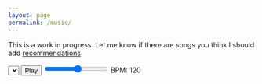 ```yaml
---
layout: page
permalink: /music/
---
```

This is a work in progress. Let me know if there are songs you think I should add [recommendations](https://forms.gle/CNwTc8xPk3tQ4UUS9)


<html lang="en">


<link rel="stylesheet" href="/site/styles.css">


<body>
  <div id="app">
    <div id="controls">
      <select id="song-dropdown"></select>
      <button id="play-button">Play</button>
      <input type="range" min="30" max="200" value="120" id="bpm-slider">
      <label id="bpm-label">BPM: 120</label>
    </div>
    <div id="column-labels"></div>
    <div id="grid"></div>
  </div>
  <script src="/site/script.js"></script>
</body>

</html>
